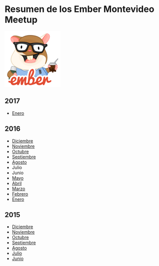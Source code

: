 # Resumen de los Ember Montevideo Meetup

![Tomster Uruguay](./tomster.jpg)

## 2017

* [Enero](2017-01/README.md)

## 2016

* [Diciembre](2016-12/README.md)
* [Noviembre](2016-11/README.md)
* [Octubre](2016-10/README.md)
* [Septiembre](2016-09/README.md)
* [Agosto](2016-08/README.md)
* Julio
* Junio
* [Mayo](2016-05/README.md)
* [Abril](2016-04/README.md)
* [Marzo](2016-03/README.md)
* [Febrero](2016-02/README.md)
* [Enero](2016-01/README.md)

## 2015

* [Diciembre](2015-12/README.md)
* [Noviembre](2015-11/README.md)
* [Octubre](2015-10/README.md)
* [Septiembre](2015-09/README.md)
* [Agosto](2015-08/README.md)
* [Julio](2015-07/README.md)
* [Junio](2015-06/README.md)
